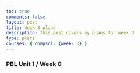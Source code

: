 ```yaml
---
toc: true
comments: false
layout: post
title: Week 3 plans
description: This post covers my plans for week 3
type: plans
courses: { compsci: {week: 3} }
---
```


### PBL Unit 1 / Week 0



